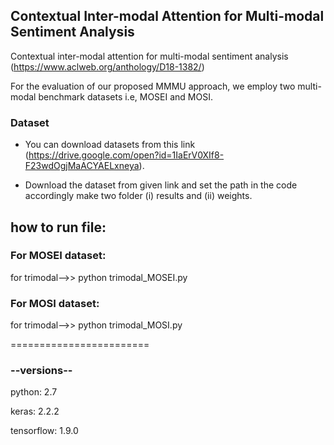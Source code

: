 ## Contextual Inter-modal Attention for Multi-modal Sentiment Analysis
Contextual inter-modal attention for multi-modal sentiment analysis (https://www.aclweb.org/anthology/D18-1382/)

For the evaluation of our proposed MMMU approach, we employ two multi-modal benchmark datasets i.e, MOSEI and MOSI. 

### Dataset

* You can download datasets from this link (https://drive.google.com/open?id=1IaErV0XIf8-F23wdOgjMaACYAELxneya).

* Download the dataset from given link and set the path in the code accordingly make two folder (i) results and (ii) weights.

## how to run file:

### For MOSEI dataset:
for trimodal-->>  python trimodal_MOSEI.py  

### For MOSI dataset:
for trimodal-->>  python trimodal_MOSI.py  

========================

### --versions--

python: 2.7

keras: 2.2.2

tensorflow: 1.9.0
